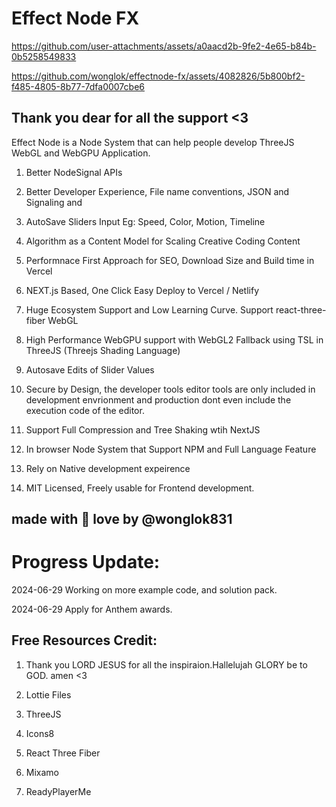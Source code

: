 # Effect Node FX



https://github.com/user-attachments/assets/a0aacd2b-9fe2-4e65-b84b-0b5258549833


https://github.com/wonglok/effectnode-fx/assets/4082826/5b800bf2-f485-4805-8b77-7dfa0007cbe6

## Thank you dear for all the support <3

Effect Node is a Node System that can help people develop ThreeJS WebGL and WebGPU Application.

1. Better NodeSignal APIs

2. Better Developer Experience, File name conventions, JSON and Signaling and

3. AutoSave Sliders Input Eg: Speed, Color, Motion, Timeline

4. Algorithm as a Content Model for Scaling Creative Coding Content

5. Performnace First Approach for SEO, Download Size and Build time in Vercel

6. NEXT.js Based, One Click Easy Deploy to Vercel / Netlify

7. Huge Ecosystem Support and Low Learning Curve. Support react-three-fiber WebGL

8. High Performance WebGPU support with WebGL2 Fallback using TSL in ThreeJS (Threejs Shading Language)

9. Autosave Edits of Slider Values

10. Secure by Design, the developer tools editor tools are only included in development envrionment and production dont even include the execution code of the editor.

11. Support Full Compression and Tree Shaking wtih NextJS

12. In browser Node System that Support NPM and Full Language Feature

13. Rely on Native development expeirence

14. MIT Licensed, Freely usable for Frontend development.

## made with 💖 love by @wonglok831

# Progress Update:

2024-06-29 Working on more example code, and solution pack.

2024-06-29 Apply for Anthem awards.

## Free Resources Credit:

1. Thank you LORD JESUS for all the inspiraion.Hallelujah GLORY be to GOD. amen <3

2. Lottie Files

3. ThreeJS

4. Icons8

5. React Three Fiber

6. Mixamo

7. ReadyPlayerMe

